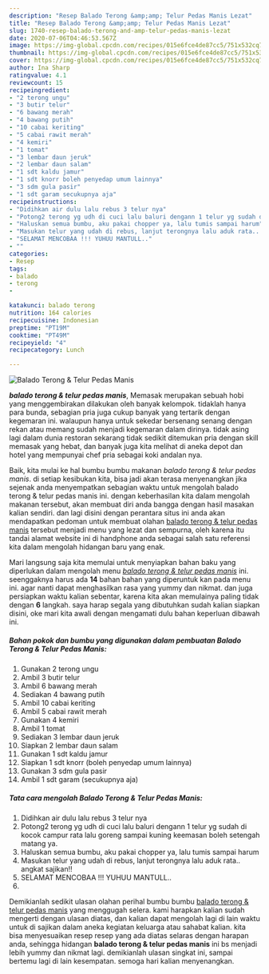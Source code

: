 ```yaml
---
description: "Resep Balado Terong &amp;amp; Telur Pedas Manis Lezat"
title: "Resep Balado Terong &amp;amp; Telur Pedas Manis Lezat"
slug: 1740-resep-balado-terong-and-amp-telur-pedas-manis-lezat
date: 2020-07-06T04:46:53.567Z
image: https://img-global.cpcdn.com/recipes/015e6fce4de87cc5/751x532cq70/balado-terong-telur-pedas-manis-foto-resep-utama.jpg
thumbnail: https://img-global.cpcdn.com/recipes/015e6fce4de87cc5/751x532cq70/balado-terong-telur-pedas-manis-foto-resep-utama.jpg
cover: https://img-global.cpcdn.com/recipes/015e6fce4de87cc5/751x532cq70/balado-terong-telur-pedas-manis-foto-resep-utama.jpg
author: Ina Sharp
ratingvalue: 4.1
reviewcount: 15
recipeingredient:
- "2 terong ungu"
- "3 butir telur"
- "6 bawang merah"
- "4 bawang putih"
- "10 cabai keriting"
- "5 cabai rawit merah"
- "4 kemiri"
- "1 tomat"
- "3 lembar daun jeruk"
- "2 lembar daun salam"
- "1 sdt kaldu jamur"
- "1 sdt knorr boleh penyedap umum lainnya"
- "3 sdm gula pasir"
- "1 sdt garam secukupnya aja"
recipeinstructions:
- "Didihkan air dulu lalu rebus 3 telur nya"
- "Potong2 terong yg udh di cuci lalu baluri dengann 1 telur yg sudah di kocok campur rata lalu goreng sampai kuning keemasan boleh setengah matang ya."
- "Haluskan semua bumbu, aku pakai chopper ya, lalu tumis sampai harum"
- "Masukan telur yang udah di rebus, lanjut terongnya lalu aduk rata.. angkat sajikan!!"
- "SELAMAT MENCOBAA !!! YUHUU MANTULL.."
- ""
categories:
- Resep
tags:
- balado
- terong
- 

katakunci: balado terong  
nutrition: 164 calories
recipecuisine: Indonesian
preptime: "PT19M"
cooktime: "PT49M"
recipeyield: "4"
recipecategory: Lunch

---
```



![Balado Terong &amp; Telur Pedas Manis](https://img-global.cpcdn.com/recipes/015e6fce4de87cc5/751x532cq70/balado-terong-telur-pedas-manis-foto-resep-utama.jpg)

<b><i>balado terong &amp; telur pedas manis</i></b>, Memasak merupakan sebuah hobi yang menggembirakan dilakukan oleh banyak kelompok. tidaklah hanya para bunda, sebagian pria juga cukup banyak yang tertarik dengan kegemaran ini. walaupun hanya untuk sekedar bersenang senang dengan rekan atau memang sudah menjadi kegemaran dalam dirinya. tidak asing lagi dalam dunia restoran sekarang tidak sedikit ditemukan pria dengan skill memasak yang hebat, dan banyak juga kita melihat di aneka depot dan hotel yang mempunyai chef pria sebagai koki andalan nya.



Baik, kita mulai ke hal bumbu bumbu makanan <i>balado terong &amp; telur pedas manis</i>. di setiap kesibukan kita, bisa jadi akan terasa menyenangkan jika sejenak anda menyempatkan sebagian waktu untuk mengolah balado terong &amp; telur pedas manis ini. dengan keberhasilan kita dalam mengolah makanan tersebut, akan membuat diri anda bangga dengan hasil masakan kalian sendiri. dan lagi disini dengan perantara situs ini anda akan mendapatkan pedoman untuk membuat olahan <u>balado terong &amp; telur pedas manis</u> tersebut menjadi menu yang lezat dan sempurna, oleh karena itu tandai alamat website ini di handphone anda sebagai salah satu referensi kita dalam mengolah hidangan baru yang enak.


Mari langsung saja kita memulai untuk menyiapkan bahan baku yang diperlukan dalam mengolah menu <u><i>balado terong &amp; telur pedas manis</i></u> ini. seenggaknya harus ada <b>14</b> bahan bahan yang diperuntuk kan pada menu ini. agar nanti dapat menghasilkan rasa yang yummy dan nikmat. dan juga persiapkan waktu kalian sebentar, karena kita akan memulainya paling tidak dengan <b>6</b> langkah. saya harap segala yang dibutuhkan sudah kalian siapkan disini, oke mari kita awali dengan mengamati dulu bahan keperluan dibawah ini.

<!--inarticleads1-->

##### Bahan pokok dan bumbu yang digunakan dalam pembuatan Balado Terong &amp; Telur Pedas Manis:

1. Gunakan 2 terong ungu
1. Ambil 3 butir telur
1. Ambil 6 bawang merah
1. Sediakan 4 bawang putih
1. Ambil 10 cabai keriting
1. Ambil 5 cabai rawit merah
1. Gunakan 4 kemiri
1. Ambil 1 tomat
1. Sediakan 3 lembar daun jeruk
1. Siapkan 2 lembar daun salam
1. Gunakan 1 sdt kaldu jamur
1. Siapkan 1 sdt knorr (boleh penyedap umum lainnya)
1. Gunakan 3 sdm gula pasir
1. Ambil 1 sdt garam (secukupnya aja)




<!--inarticleads2-->

##### Tata cara mengolah Balado Terong &amp; Telur Pedas Manis:

1. Didihkan air dulu lalu rebus 3 telur nya
1. Potong2 terong yg udh di cuci lalu baluri dengann 1 telur yg sudah di kocok campur rata lalu goreng sampai kuning keemasan boleh setengah matang ya.
1. Haluskan semua bumbu, aku pakai chopper ya, lalu tumis sampai harum
1. Masukan telur yang udah di rebus, lanjut terongnya lalu aduk rata.. angkat sajikan!!
1. SELAMAT MENCOBAA !!! YUHUU MANTULL..
1. 




Demikianlah sedikit ulasan olahan perihal bumbu bumbu <u>balado terong &amp; telur pedas manis</u> yang menggugah selera. kami harapkan kalian sudah mengerti dengan ulasan diatas, dan kalian dapat mengolah lagi di lain waktu untuk di sajikan dalam aneka kegiatan keluarga atau sahabat kalian. kita bisa menyesuaikan resep resep yang ada diatas selaras dengan harapan anda, sehingga hidangan <b>balado terong &amp; telur pedas manis</b> ini bs menjadi lebih yummy dan nikmat lagi. demikianlah ulasan singkat ini, sampai bertemu lagi di lain kesempatan. semoga hari kalian menyenangkan.
